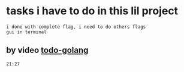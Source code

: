 # tasks i have to do in this lil project 
    i done with complete flag, i need to do others flags
    gui in terminal
## by video [todo-golang](https://www.youtube.com/watch?v=j1CXoOQXbco&t=1286s)
    21:27
